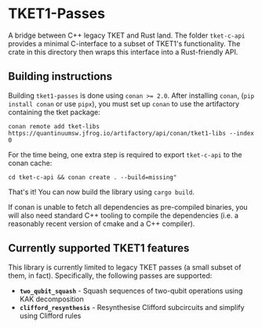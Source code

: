 # TKET1-Passes

A bridge between C++ legacy TKET and Rust land. The folder `tket-c-api`
provides a minimal C-interface to a subset of TKET1's functionality. The
crate in this directory then wraps this interface into a Rust-friendly
API.

## Building instructions

Building `tket1-passes` is done using `conan >= 2.0`. After installing `conan`,
(`pip install conan` or use `pipx`), you must set up `conan` to use the
artifactory containing the tket package:

```
conan remote add tket-libs https://quantinuumsw.jfrog.io/artifactory/api/conan/tket1-libs --index 0
```

For the time being, one extra step is required to export `tket-c-api` to the conan cache:

```
cd tket-c-api && conan create . --build=missing"
```

That's it! You can now build the library using `cargo build`.

If conan is unable to fetch all dependencies as pre-compiled binaries, you will
also need standard C++ tooling to compile the dependencies (i.e. a reasonably
recent version of cmake and a C++ compiler).

## Currently supported TKET1 features

This library is currently limited to legacy TKET passes (a small subset of them, in fact).
Specifically, the following passes are supported:

- **`two_qubit_squash`** - Squash sequences of two-qubit operations using KAK decomposition
- **`clifford_resynthesis`** - Resynthesise Clifford subcircuits and simplify using Clifford rules
